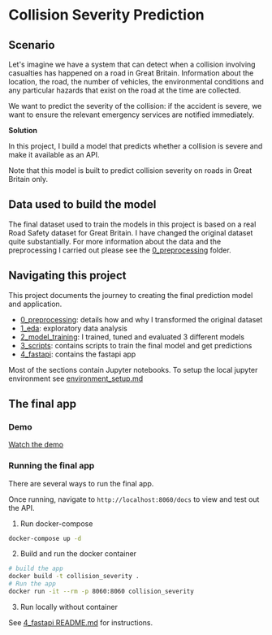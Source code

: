 # Collision Severity Prediction

## Scenario

Let's imagine we have a system that can detect when a collision involving casualties has happened on a road in Great Britain. Information about the location, the road, the number of vehicles, the environmental conditions and any particular hazards that exist on the road at the time are collected. 

We want to predict the severity of the collision: if the accident is severe, we want to ensure the relevant emergency services are notified immediately.

**Solution**

In this project, I build a model that predicts whether a collision is severe and make it available as an API. 

Note that this model is built to predict collision severity on roads in Great Britain only.

## Data used to build the model

The final dataset used to train the models in this project is based on a real Road Safety dataset for Great Britain. I have changed the original dataset quite substantially. For more information about the data and the preprocessing I carried out please see the [0_preprocessing](0_preprocessing/) folder.


## Navigating this project

This project documents the journey to creating the final prediction model and application.

- [0_preprocessing](0_preprocessing/): details how and why I transformed the original dataset
- [1_eda](1_eda/): exploratory data analysis
- [2_model_training](2_model_training/): I trained, tuned and evaluated 3 different models 
- [3_scripts](3_scripts/): contains scripts to train the final model and get predictions
- [4_fastapi](4_fastapi/): contains the fastapi app

Most of the sections contain Jupyter notebooks. To setup the local jupyter environment see [environment_setup.md](./environment_setup.md)


## The final app

### Demo

[Watch the demo](https://vimeo.com/1033873590/0543077643?ts=0)


### Running the final app

There are several ways to run the final app. 

Once running, navigate to `http://localhost:8060/docs` to view and test out the API.


1. Run docker-compose

```bash
docker-compose up -d
```

2. Build and run the docker container

```bash
# build the app
docker build -t collision_severity .
# Run the app
docker run -it --rm -p 8060:8060 collision_severity
```

3. Run locally without container

See [4_fastapi README.md](4_fastapi/README.md) for instructions.





